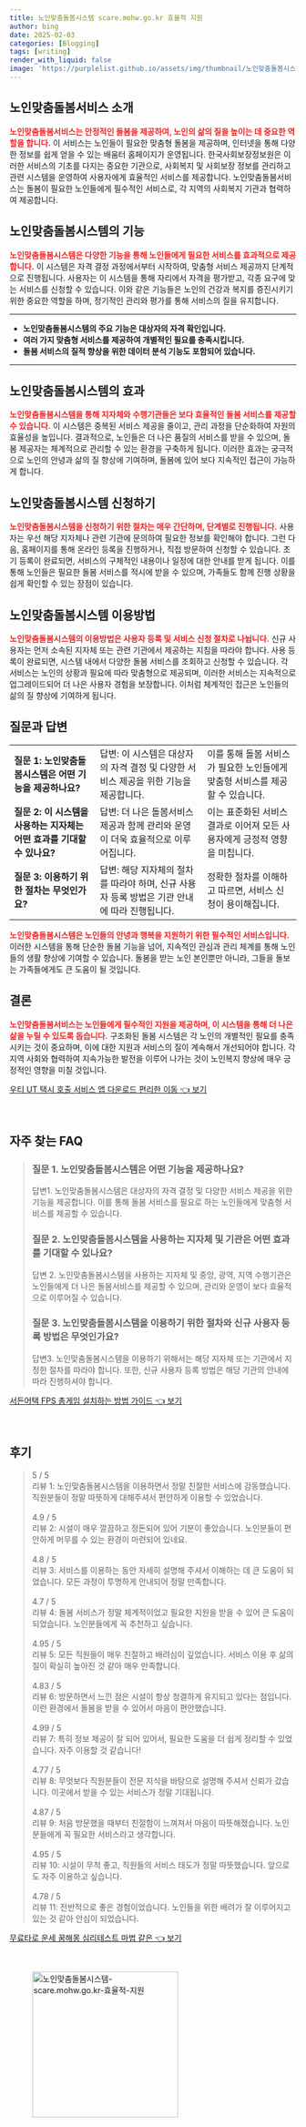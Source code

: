 ```yaml
---
title: 노인맞춤돌봄시스템 scare.mohw.go.kr 효율적 지원
author: bing
date: 2025-02-03
categories: [Blogging]
tags: [writing]
render_with_liquid: false
image: 'https://purplelist.github.io/assets/img/thumbnail/노인맞춤돌봄시스템-scare.mohw.go.kr-효율적-지원.webp'
---
```



<h2 id='노인맞춤돌봄서비스 소개'>노인맞춤돌봄서비스 소개</h2>

<p><b><span style="color: #ee2323;">노인맞춤돌봄서비스는 안정적인 돌봄을 제공하여, 노인의 삶의 질을 높이는 데 중요한 역할을 합니다.</span></b> 이 서비스는 노인들이 필요한 맞춤형 돌봄을 제공하며, 인터넷을 통해 다양한 정보를 쉽게 얻을 수 있는 배움터 홈페이지가 운영됩니다. 한국사회보장정보원은 이러한 서비스의 기초를 다지는 중요한 기관으로, 사회복지 및 사회보장 정보를 관리하고 관련 시스템을 운영하여 사용자에게 효율적인 서비스를 제공합니다. 노인맞춤돌봄서비스는 돌봄이 필요한 노인들에게 필수적인 서비스로, 각 지역의 사회복지 기관과 협력하여 제공합니다.</p>

<h2 id='노인맞춤돌봄시스템의 기능'>노인맞춤돌봄시스템의 기능</h2>

<p><b><span style="color: #ee2323;">노인맞춤돌봄시스템은 다양한 기능을 통해 노인들에게 필요한 서비스를 효과적으로 제공합니다.</span></b> 이 시스템은 자격 결정 과정에서부터 시작하여, 맞춤형 서비스 제공까지 단계적으로 진행됩니다. 사용자는 이 시스템을 통해 자리에서 자격을 평가받고, 각종 요구에 맞는 서비스를 신청할 수 있습니다. 이와 같은 기능들은 노인의 건강과 복지를 증진시키기 위한 중요한 역할을 하며, 정기적인 관리와 평가를 통해 서비스의 질을 유지합니다.</p>

<hr />

<ul>
    <li><b>노인맞춤돌봄시스템의 주요 기능은 대상자의 자격 확인입니다.</b></li>
    <li><b>여러 가지 맞춤형 서비스를 제공하여 개별적인 필요를 충족시킵니다.</b></li>
    <li><b>돌봄 서비스의 질적 향상을 위한 데이터 분석 기능도 포함되어 있습니다.</b></li>
</ul>

<hr />

<h2 id='노인맞춤돌봄시스템의 효과'>노인맞춤돌봄시스템의 효과</h2>

<p><b><span style="color: #ee2323;">노인맞춤돌봄시스템을 통해 지자체와 수행기관들은 보다 효율적인 돌봄 서비스를 제공할 수 있습니다.</span></b> 이 시스템은 중복된 서비스 제공을 줄이고, 관리 과정을 단순화하여 자원의 효율성을 높입니다. 결과적으로, 노인들은 더 나은 품질의 서비스를 받을 수 있으며, 돌봄 제공자는 체계적으로 관리할 수 있는 환경을 구축하게 됩니다. 이러한 효과는 궁극적으로 노인의 안녕과 삶의 질 향상에 기여하며, 돌봄에 있어 보다 지속적인 접근이 가능하게 합니다.</p>

<h2 id='노인맞춤돌봄시스템 신청하기'>노인맞춤돌봄시스템 신청하기</h2>

<p><b><span style="color: #ee2323;">노인맞춤돌봄시스템을 신청하기 위한 절차는 매우 간단하며, 단계별로 진행됩니다.</span></b> 사용자는 우선 해당 지자체나 관련 기관에 문의하여 필요한 정보를 확인해야 합니다. 그런 다음, 홈페이지를 통해 온라인 등록을 진행하거나, 직접 방문하여 신청할 수 있습니다. 초기 등록이 완료되면, 서비스의 구체적인 내용이나 일정에 대한 안내를 받게 됩니다. 이를 통해 노인들은 필요한 돌봄 서비스를 적시에 받을 수 있으며, 가족들도 함께 진행 상황을 쉽게 확인할 수 있는 장점이 있습니다.</p>

<h2 id='노인맞춤돌봄시스템 이용방법'>노인맞춤돌봄시스템 이용방법</h2>

<p><b><span style="color: #ee2323;">노인맞춤돌봄시스템의 이용방법은 사용자 등록 및 서비스 신청 절차로 나뉩니다.</span></b> 신규 사용자는 먼저 소속된 지자체 또는 관련 기관에서 제공하는 지침을 따라야 합니다. 사용 등록이 완료되면, 시스템 내에서 다양한 돌봄 서비스를 조회하고 신청할 수 있습니다. 각 서비스는 노인의 상황과 필요에 따라 맞춤형으로 제공되며, 이러한 서비스는 지속적으로 업그레이드되어 더 나은 사용자 경험을 보장합니다. 이처럼 체계적인 접근은 노인들의 삶의 질 향상에 기여하게 됩니다.</p>

<h2 id='질문과 답변'>질문과 답변</h2>

<table>
    <tr>
        <td><b>질문 1: 노인맞춤돌봄시스템은 어떤 기능을 제공하나요?</b></td>
        <td>답변: 이 시스템은 대상자의 자격 결정 및 다양한 서비스 제공을 위한 기능을 제공합니다.</td>
        <td>이를 통해 돌봄 서비스가 필요한 노인들에게 맞춤형 서비스를 제공할 수 있습니다.</td>
    </tr>
    <tr>
        <td><b>질문 2: 이 시스템을 사용하는 지자체는 어떤 효과를 기대할 수 있나요?</b></td>
        <td>답변: 더 나은 돌봄서비스 제공과 함께 관리와 운영이 더욱 효율적으로 이루어집니다.</td>
        <td>이는 표준화된 서비스 결과로 이어져 모든 사용자에게 긍정적 영향을 미칩니다.</td>
    </tr>
    <tr>
        <td><b>질문 3: 이용하기 위한 절차는 무엇인가요?</b></td>
        <td>답변: 해당 지자체의 절차를 따라야 하며, 신규 사용자 등록 방법은 기관 안내에 따라 진행됩니다.</td>
        <td>정확한 절차를 이해하고 따르면, 서비스 신청이 용이해집니다.</td>
    </tr>
</table>

<p><b><span style="color: #ee2323;">노인맞춤돌봄시스템은 노인들의 안녕과 행복을 지원하기 위한 필수적인 서비스입니다.</span></b> 이러한 시스템을 통해 단순한 돌봄 기능을 넘어, 지속적인 관심과 관리 체계를 통해 노인들의 생활 향상에 기여할 수 있습니다. 돌봄을 받는 노인 본인뿐만 아니라, 그들을 돌보는 가족들에게도 큰 도움이 될 것입니다.</p>

<h2 id='결론'>결론</h2>

<p><b><span style="color: #ee2323;">노인맞춤돌봄서비스는 노인들에게 필수적인 지원을 제공하며, 이 시스템을 통해 더 나은 삶을 누릴 수 있도록 돕습니다.</span></b> 구조화된 돌봄 시스템은 각 노인의 개별적인 필요를 충족시키는 것이 중요하며, 이에 대한 지원과 서비스의 질이 계속해서 개선되어야 합니다. 각 지역 사회와 협력하여 지속가능한 발전을 이루어 나가는 것이 노인복지 향상에 매우 긍정적인 영향을 미칠 것입니다.</p>


<p><a class="click-button" title="우티 UT 택시 호출 서비스 앱 다운로드 편리한 이동" href="https://purplelist.github.io/posts/%EC%9A%B0%ED%8B%B0-UT-%ED%83%9D%EC%8B%9C-%ED%98%B8%EC%B6%9C-%EC%84%9C%EB%B9%84%EC%8A%A4-%EC%95%B1-%EB%8B%A4%EC%9A%B4%EB%A1%9C%EB%93%9C-%ED%8E%B8%EB%A6%AC%ED%95%9C-%EC%9D%B4%EB%8F%99/" rel="dofollow">우티 UT 택시 호출 서비스 앱 다운로드 편리한 이동 👈 보기</a></p><br>
<h2 id='자주_찾는_FAQ'>자주 찾는 FAQ</h2>
<div itemscope="" itemtype="https://schema.org/FAQPage"> 
<blockquote> 
<div itemscope="" itemprop="mainEntity" itemtype="https://schema.org/Question"> 
<h3 itemprop="name">질문 1. 노인맞춤돌봄시스템은 어떤 기능을 제공하나요? </h3> 
<div itemscope="" itemprop="acceptedAnswer" itemtype="https://schema.org/Answer"> 
<span itemprop="text"> 
<p>답변1. 노인맞춤돌봄시스템은 대상자의 자격 결정 및 다양한 서비스 제공을 위한 기능을 제공합니다. 이를 통해 돌봄 서비스를 필요로 하는 노인들에게 맞춤형 서비스를 제공할 수 있습니다.</p> 
</span> 
</div> 
</div> 
<div itemscope="" itemprop="mainEntity" itemtype="https://schema.org/Question"> 
<h3 itemprop="name">질문 2. 노인맞춤돌봄시스템을 사용하는 지자체 및 기관은 어떤 효과를 기대할 수 있나요? </h3> 
<div itemscope="" itemprop="acceptedAnswer" itemtype="https://schema.org/Answer"> 
<span itemprop="text"> 
<p>답변 2. 노인맞춤돌봄시스템을 사용하는 지자체 및 중앙, 광역, 지역 수행기관은 노인들에게 더 나은 돌봄서비스를 제공할 수 있으며, 관리와 운영이 보다 효율적으로 이루어질 수 있습니다.</p> 
</span> 
</div> 
</div> 
<div itemscope="" itemprop="mainEntity" itemtype="https://schema.org/Question"> 
<h3 itemprop="name">질문 3. 노인맞춤돌봄시스템을 이용하기 위한 절차와 신규 사용자 등록 방법은 무엇인가요? </h3> 
<div itemscope="" itemprop="acceptedAnswer" itemtype="https://schema.org/Answer"> 
<span itemprop="text"> 
<p>답변3. 노인맞춤돌봄시스템을 이용하기 위해서는 해당 지자체 또는 기관에서 지정한 절차를 따라야 합니다. 또한, 신규 사용자 등록 방법은 해당 기관의 안내에 따라 진행하셔야 합니다.</p> 
</span> 
</div> 
</div> 
</blockquote> 
</div>
<p><a class="click-button" title="서든어택 FPS 총게임 설치하는 방법 가이드" href="https://purplelist.github.io/posts/%EC%84%9C%EB%93%A0%EC%96%B4%ED%83%9D-FPS-%EC%B4%9D%EA%B2%8C%EC%9E%84-%EC%84%A4%EC%B9%98%ED%95%98%EB%8A%94-%EB%B0%A9%EB%B2%95-%EA%B0%80%EC%9D%B4%EB%93%9C/" rel="dofollow">서든어택 FPS 총게임 설치하는 방법 가이드 👈 보기</a></p><br>
<h2 id='후기'>후기</h2>
<div itemscope itemtype="https://schema.org/Product">
  <blockquote>
  <div itemprop="review" itemscope itemtype="https://schema.org/Review">
      <div itemprop="reviewRating" itemscope itemtype="https://schema.org/Rating"> <span itemprop="ratingValue">5</span> / <span itemprop="bestRating">5</span> </div>
      <span itemprop="reviewBody">리뷰 1: 노인맞춤돌봄시스템을 이용하면서 정말 친절한 서비스에 감동했습니다. 직원분들이 정말 따뜻하게 대해주셔서 편안하게 이용할 수 있었습니다.</span>
  </div>
  <br>
  <div itemprop="review" itemscope itemtype="https://schema.org/Review">
      <div itemprop="reviewRating" itemscope itemtype="https://schema.org/Rating"> <span itemprop="ratingValue">4.9</span> / <span itemprop="bestRating">5</span> </div>
      <span itemprop="reviewBody">리뷰 2: 시설이 매우 깔끔하고 정돈되어 있어 기분이 좋았습니다. 노인분들이 편안하게 머무를 수 있는 환경이 마련되어 있네요.</span>
  </div>
  <br>
  <div itemprop="review" itemscope itemtype="https://schema.org/Review">
      <div itemprop="reviewRating" itemscope itemtype="https://schema.org/Rating"> <span itemprop="ratingValue">4.8</span> / <span itemprop="bestRating">5</span> </div>
      <span itemprop="reviewBody">리뷰 3: 서비스를 이용하는 동안 자세히 설명해 주셔서 이해하는 데 큰 도움이 되었습니다. 모든 과정이 투명하게 안내되어 정말 만족합니다.</span>
  </div>
  <br>
  <div itemprop="review" itemscope itemtype="https://schema.org/Review">
      <div itemprop="reviewRating" itemscope itemtype="https://schema.org/Rating"> <span itemprop="ratingValue">4.7</span> / <span itemprop="bestRating">5</span> </div>
      <span itemprop="reviewBody">리뷰 4: 돌봄 서비스가 정말 체계적이었고 필요한 지원을 받을 수 있어 큰 도움이 되었습니다. 노인분들에게 꼭 추천하고 싶습니다.</span>
  </div>
  <br>
  <div itemprop="review" itemscope itemtype="https://schema.org/Review">
      <div itemprop="reviewRating" itemscope itemtype="https://schema.org/Rating"> <span itemprop="ratingValue">4.95</span> / <span itemprop="bestRating">5</span> </div>
      <span itemprop="reviewBody">리뷰 5: 모든 직원들이 매우 친절하고 배려심이 깊었습니다. 서비스 이용 후 삶의 질이 확실히 높아진 것 같아 매우 만족합니다.</span>
  </div>
  <br>
  <div itemprop="review" itemscope itemtype="https://schema.org/Review">
      <div itemprop="reviewRating" itemscope itemtype="https://schema.org/Rating"> <span itemprop="ratingValue">4.83</span> / <span itemprop="bestRating">5</span> </div>
      <span itemprop="reviewBody">리뷰 6: 방문하면서 느낀 점은 시설이 항상 청결하게 유지되고 있다는 점입니다. 이런 환경에서 돌봄을 받을 수 있어서 마음이 편안했습니다.</span>
  </div>
  <br>
  <div itemprop="review" itemscope itemtype="https://schema.org/Review">
      <div itemprop="reviewRating" itemscope itemtype="https://schema.org/Rating"> <span itemprop="ratingValue">4.99</span> / <span itemprop="bestRating">5</span> </div>
      <span itemprop="reviewBody">리뷰 7: 특히 정보 제공이 잘 되어 있어서, 필요한 도움을 더 쉽게 정리할 수 있었습니다. 자주 이용할 것 같습니다!</span>
  </div>
  <br>
  <div itemprop="review" itemscope itemtype="https://schema.org/Review">
      <div itemprop="reviewRating" itemscope itemtype="https://schema.org/Rating"> <span itemprop="ratingValue">4.77</span> / <span itemprop="bestRating">5</span> </div>
      <span itemprop="reviewBody">리뷰 8: 무엇보다 직원분들이 전문 지식을 바탕으로 설명해 주셔서 신뢰가 갔습니다. 이곳에서 받을 수 있는 서비스가 정말 기대됩니다.</span>
  </div>
  <br>
  <div itemprop="review" itemscope itemtype="https://schema.org/Review">
      <div itemprop="reviewRating" itemscope itemtype="https://schema.org/Rating"> <span itemprop="ratingValue">4.87</span> / <span itemprop="bestRating">5</span> </div>
      <span itemprop="reviewBody">리뷰 9: 처음 방문했을 때부터 친절함이 느껴져서 마음이 따뜻해졌습니다. 노인분들에게 꼭 필요한 서비스라고 생각합니다.</span>
  </div>
  <br>
  <div itemprop="review" itemscope itemtype="https://schema.org/Review">
      <div itemprop="reviewRating" itemscope itemtype="https://schema.org/Rating"> <span itemprop="ratingValue">4.95</span> / <span itemprop="bestRating">5</span> </div>
      <span itemprop="reviewBody">리뷰 10: 시설이 무척 좋고, 직원들의 서비스 태도가 정말 따뜻했습니다. 앞으로도 자주 이용하고 싶습니다.</span>
  </div>
  <br>
  <div itemprop="review" itemscope itemtype="https://schema.org/Review">
      <div itemprop="reviewRating" itemscope itemtype="https://schema.org/Rating"> <span itemprop="ratingValue">4.78</span> / <span itemprop="bestRating">5</span> </div>
      <span itemprop="reviewBody">리뷰 11: 전반적으로 좋은 경험이었습니다. 노인들을 위한 배려가 잘 이루어지고 있는 것 같아 안심이 되었습니다.</span>
  </div>
  </blockquote>
</div>
<p><a class="click-button" title="무료타로 운세 꿈해몽 심리테스트 마법 같은" href="https://purplelist.github.io/posts/%EB%AC%B4%EB%A3%8C%ED%83%80%EB%A1%9C-%EC%9A%B4%EC%84%B8-%EA%BF%88%ED%95%B4%EB%AA%BD-%EC%8B%AC%EB%A6%AC%ED%85%8C%EC%8A%A4%ED%8A%B8-%EB%A7%88%EB%B2%95-%EA%B0%99%EC%9D%80/" rel="dofollow">무료타로 운세 꿈해몽 심리테스트 마법 같은 👈 보기</a></p><br>
<figure class="image"><img src="https://purplelist.github.io/assets/img/thumbnail/노인맞춤돌봄시스템-scare.mohw.go.kr-효율적-지원.webp" alt="노인맞춤돌봄시스템-scare.mohw.go.kr-효율적-지원" width="256" height="256"></figure>